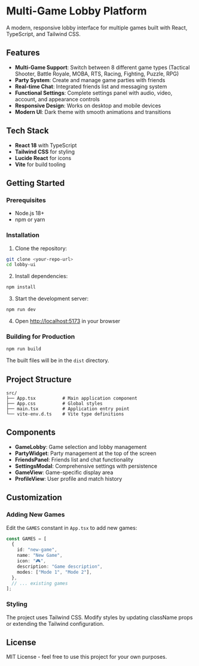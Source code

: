 # Multi-Game Lobby Platform

A modern, responsive lobby interface for multiple games built with React, TypeScript, and Tailwind CSS.

<!-- Simple verification change for testing PR creation -->

## Features

- **Multi-Game Support**: Switch between 8 different game types (Tactical Shooter, Battle Royale, MOBA, RTS, Racing, Fighting, Puzzle, RPG)
- **Party System**: Create and manage game parties with friends
- **Real-time Chat**: Integrated friends list and messaging system
- **Functional Settings**: Complete settings panel with audio, video, account, and appearance controls
- **Responsive Design**: Works on desktop and mobile devices
- **Modern UI**: Dark theme with smooth animations and transitions

## Tech Stack

- **React 18** with TypeScript
- **Tailwind CSS** for styling
- **Lucide React** for icons
- **Vite** for build tooling

## Getting Started

### Prerequisites

- Node.js 18+ 
- npm or yarn

### Installation

1. Clone the repository:
```bash
git clone <your-repo-url>
cd lobby-ui
```

2. Install dependencies:
```bash
npm install
```

3. Start the development server:
```bash
npm run dev
```

4. Open [http://localhost:5173](http://localhost:5173) in your browser

### Building for Production

```bash
npm run build
```

The built files will be in the `dist` directory.

## Project Structure

```
src/
├── App.tsx          # Main application component
├── App.css          # Global styles
├── main.tsx         # Application entry point
└── vite-env.d.ts    # Vite type definitions
```

## Components

- **GameLobby**: Game selection and lobby management
- **PartyWidget**: Party management at the top of the screen
- **FriendsPanel**: Friends list and chat functionality
- **SettingsModal**: Comprehensive settings with persistence
- **GameView**: Game-specific display area
- **ProfileView**: User profile and match history

## Customization

### Adding New Games

Edit the `GAMES` constant in `App.tsx` to add new games:

```typescript
const GAMES = [
  {
    id: "new-game",
    name: "New Game",
    icon: "🎮",
    description: "Game description",
    modes: ["Mode 1", "Mode 2"],
  },
  // ... existing games
];
```

### Styling

The project uses Tailwind CSS. Modify styles by updating className props or extending the Tailwind configuration.

## License

MIT License - feel free to use this project for your own purposes.
